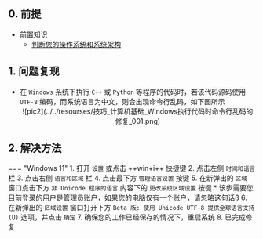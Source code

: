 ## 0. 前提  
- 前置知识  
    - [判断您的操作系统和系统架构](../计算机基础/判断您的操作系统和系统架构.md)  

## 1. 问题复现
- 在 `Windows` 系统下执行 `C++` 或 `Python` 等程序的代码时，若该代码源码使用 `UTF-8` 编码，而系统语言为中文，则会出现命令行乱码，如下图所示
    <center>![pic2](../../resourses/技巧_计算机基础_Windows执行代码时命令行乱码的修复_001.png)</center>  

## 2. 解决方法
=== "Windows 11"
    1. 打开 `设置` 或点击 ++win+i++ 快捷键
    2. 点击左侧 `时间和语言` 栏
    3. 点击右侧 `语言和区域` 栏
    4. 点击最下方 `管理语言设置` 按键
    5. 在新弹出的 `区域` 窗口点击下方 `非 Unicode 程序的语言` 内容下的 `更改系统区域设置` 按键
        * 该步需要您目前登录的用户是管理员账户，如果您的电脑仅有一个账户，请忽略这句话ß
    6. 在新弹出的 `区域设置` 窗口打开下方 `Beta 版: 使用 Unicode UTF-8 提供全球语言支持(U)` 选项，并点击 `确定`
    7. 确保您的工作已经保存的情况下，重启系统
    8. 已完成修复